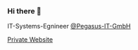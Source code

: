 ### Hi there 👋

IT-Systems-Egnineer [@Pegasus-IT-GmbH](https://github.com/Pegasus-IT-GmbH)

[Private Website](https://soo.st/)



<!--
**peg-svs/peg-svs** is a ✨ _special_ ✨ repository because its `README.md` (this file) appears on your GitHub profile.

Here are some ideas to get you started:

- 🔭 I’m currently working on ...
- 🌱 I’m currently learning ...
- 👯 I’m looking to collaborate on ...
- 🤔 I’m looking for help with ...
- 💬 Ask me about ...
- 📫 How to reach me: ...
- 😄 Pronouns: ...
- ⚡ Fun fact: ...
-->
